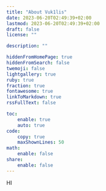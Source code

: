 ```yaml
---
title: "About Vuk1lis"
date: 2023-06-20T02:49:39+02:00
lastmod: 2023-06-20T02:49:39+02:00
draft: false
license: ""

description: ""

hiddenFromHomePage: true
hiddenFromSearch: false
twemoji: false
lightgallery: true
ruby: true
fraction: true
fontawesome: true
linkToMarkdown: true
rssFullText: false

toc:
    enable: true
    auto: true
code:
    copy: true
    maxShownLines: 50
math:
    enable: false
share:
    enable: false
---
```


HI